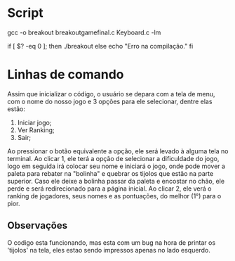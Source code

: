 # Script

gcc -o breakout breakoutgamefinal.c Keyboard.c -lm

if [ $? -eq 0 ]; then
  ./breakout
else
  echo "Erro na compilação."
fi





# Linhas de comando

Assim que inicializar o código, o usuário se depara com a tela de menu, com o nome do nosso jogo e 3 opções para ele selecionar, dentre elas estão:

1. Iniciar jogo;
2. Ver Ranking;
3. Sair;

Ao pressionar o botão equivalente a opção, ele será levado à alguma tela no terminal. Ao clicar 1, ele terá a opção de selecionar a dificuldade do jogo, logo em seguida irá colocar seu nome e iniciará o jogo, onde pode mover a paleta para rebater na "bolinha" e quebrar os tijolos que estão na parte superior. Caso ele deixe a bolinha passar da paleta e encostar no chão, ele perde e será redirecionado para a página inicial. Ao clicar 2, ele verá o ranking de jogadores, seus nomes e as pontuações, do melhor (1°) para o pior.


## Observações 
O codigo esta funcionando, mas esta com um bug na hora de printar os 'tijolos' na tela, eles estao sendo impressos apenas no lado esquerdo.
